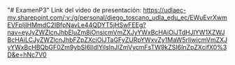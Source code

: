 "# ExamenP3"
Link del video de presentación: https://udlaec-my.sharepoint.com/:v:/g/personal/diego_toscano_udla_edu_ec/EWuEvrXwmEVFpljIHMmdC2IBfpNavLe44QDYT5jHSwFEEg?nav=eyJyZWZlcnJhbEluZm8iOnsicmVmZXJyYWxBcHAiOiJTdHJlYW1XZWJBcHAiLCJyZWZlcnJhbFZpZXciOiJTaGFyZURpYWxvZy1MaW5rIiwicmVmZXJyYWxBcHBQbGF0Zm9ybSI6IldlYiIsInJlZmVycmFsTW9kZSI6InZpZXcifX0%3D&e=hNc7V0
